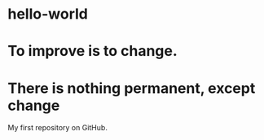 # hello-world
# To improve is to change.
# There is nothing permanent, except change
My first repository on GitHub.
